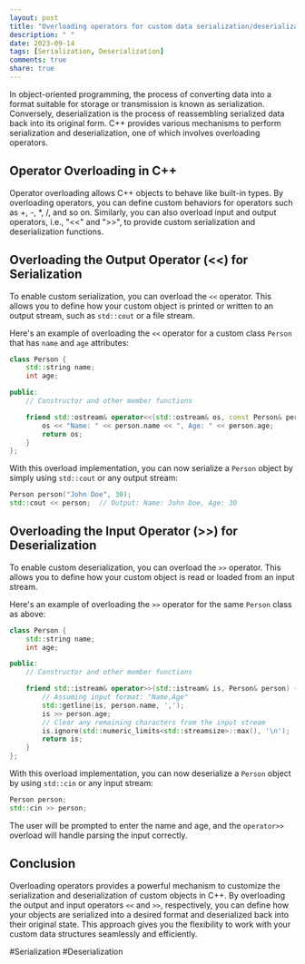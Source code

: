 ```yaml
---
layout: post
title: "Overloading operators for custom data serialization/deserialization in C++"
description: " "
date: 2023-09-14
tags: [Serialization, Deserialization]
comments: true
share: true
---
```


In object-oriented programming, the process of converting data into a format suitable for storage or transmission is known as serialization. Conversely, deserialization is the process of reassembling serialized data back into its original form. C++ provides various mechanisms to perform serialization and deserialization, one of which involves overloading operators.

## Operator Overloading in C++

Operator overloading allows C++ objects to behave like built-in types. By overloading operators, you can define custom behaviors for operators such as +, -, *, /, and so on. Similarly, you can also overload input and output operators, i.e., "<<" and ">>", to provide custom serialization and deserialization functions.

## Overloading the Output Operator (<<) for Serialization

To enable custom serialization, you can overload the `<<` operator. This allows you to define how your custom object is printed or written to an output stream, such as `std::cout` or a file stream.

Here's an example of overloading the `<<` operator for a custom class `Person` that has `name` and `age` attributes:

```cpp
class Person {
    std::string name;
    int age;

public:
    // Constructor and other member functions

    friend std::ostream& operator<<(std::ostream& os, const Person& person) {
        os << "Name: " << person.name << ", Age: " << person.age;
        return os;
    }
};
```

With this overload implementation, you can now serialize a `Person` object by simply using `std::cout` or any output stream:

```cpp
Person person("John Doe", 30);
std::cout << person;  // Output: Name: John Doe, Age: 30
```

## Overloading the Input Operator (>>) for Deserialization

To enable custom deserialization, you can overload the `>>` operator. This allows you to define how your custom object is read or loaded from an input stream.

Here's an example of overloading the `>>` operator for the same `Person` class as above:

```cpp
class Person {
    std::string name;
    int age;

public:
    // Constructor and other member functions

    friend std::istream& operator>>(std::istream& is, Person& person) {
        // Assuming input format: "Name,Age"
        std::getline(is, person.name, ',');
        is >> person.age;
        // Clear any remaining characters from the input stream
        is.ignore(std::numeric_limits<std::streamsize>::max(), '\n');
        return is;
    }
};
```

With this overload implementation, you can now deserialize a `Person` object by using `std::cin` or any input stream:

```cpp
Person person;
std::cin >> person;
```

The user will be prompted to enter the name and age, and the `operator>>` overload will handle parsing the input correctly.

## Conclusion

Overloading operators provides a powerful mechanism to customize the serialization and deserialization of custom objects in C++. By overloading the output and input operators `<<` and `>>`, respectively, you can define how your objects are serialized into a desired format and deserialized back into their original state. This approach gives you the flexibility to work with your custom data structures seamlessly and efficiently.

#Serialization #Deserialization